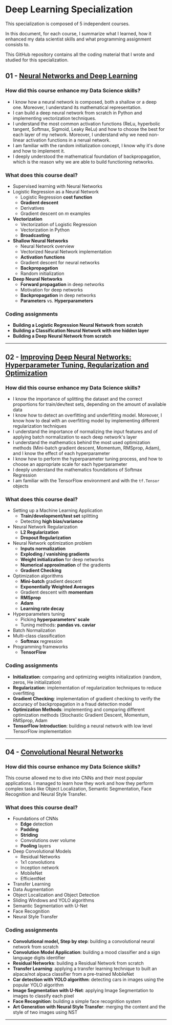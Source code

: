 # Deep Learning Specialization
This specialization is composed of 5 independent courses.

In this document, for each course, I summarize what I learned, how it enhanced my data scientist skills and what programming assignment consists to.

This GitHub repository contains all the coding material that I wrote and studied for this specialization.

## 01 - [Neural Networks and Deep Learning](https://www.coursera.org/learn/neural-networks-deep-learning/home/week/1)

### How did this course enhance my Data Science skills?
- I know how a neural network is composed, both a shallow or a deep one. Moreover, I understand its mathematical representation.
- I can build a deep neural network from scratch in Python and implementing vectorization techniques.
- I understand the most common activation functions (ReLu, hyperbolic tangent, Softmax, Sigmoid, Leaky ReLu) and how to choose the best for each layer of my network. Moreover, I understand why we need non-linear activation functions in a nerual network.
- I am familiar with the random initialization concept, I know why it's done and how to implement it.
- I deeply understood the mathematical foundation of backpropagation, which is the reason why we are able to build functioning networks.

### What does this course deal?
- Supervised learning with Neural Networks
- Logistic Regression as a Neural Network
	- Logistic Regression **cost function**
	- **Gradient descent**
	- Derivatives
	- Gradient descent on $m$ examples
- **Vectorization**
	- Vectorization of Logistic Regression
	- Vectorization in Python
	- **Broadcasting**
- **Shallow Neural Networks**
	- Neural Network overview
	- Vectorized Neural Network implementation
	- **Activation functions**
	- Gradient descent for neural networks
	- **Backpropagation**
	- Random initialization
- **Deep Neural Networks**
	- **Forward propagation** in deep networks
	- Motivation for deep networks
	- **Backpropagation** in deep networks
	- **Parameters** vs. **Hyperparameters**

### Coding assignments
- **Building a Logistic Regression Neural Network from scratch**
- **Building a Classification Neural Network with one hidden layer**
- **Building a Deep Neural Network from scratch**

---
## 02 - [Improving Deep Neural Networks: Hyperparameter Tuning, Regularization and Optimization](https://www.coursera.org/learn/deep-neural-network/home/welcome)

### How did this course enhance my Data Science skills?
- I know the importance of splitting the dataset and the correct proportions for train/dev/test sets, depending on the amount of available data
- I know how to detect an overfitting and underfitting model. Moreover, I know how to deal with an overfitting model by implementing different regularization techniques
- I understand the importance of normalizing the input features and of applying batch normalization to each deep network's layer
- I understand the mathematics behind the most used optimization methods (Mini-batch gradient descent, Momentum, RMSprop, Adam), and I know the effect of each hyperparameter
- I know how to perform the hyperparameter tuning process, and how to choose an appropriate scale for each hyperparameter
- I deeply understand the mathematics foundations of Softmax Regression
- I am familiar with the TensorFlow environment and with the `tf.Tensor` objects

### What does this course deal?
- Setting up a Machine Learning Application
	- **Train/development/test set** splitting
	- Detecting **high bias/variance**
- Neural Network Regularization
	- **L2 Regularization**
	- **Dropout Regularization**
- Neural Network optimization problem
	- **Inputs normalization**
	- **Exploding / vanishing gradients**
	- **Weight initialization** for deep networks
	- **Numerical approximation** of the gradients
	- **Gradient Checking**
- Optimization algorithms
	- **Mini-batch** gradient descent
	- **Exponentially Weighted Averages**
	- Gradient descent with **momentum**
	- **RMSprop**
	- **Adam**
	- **Learning rate decay**
- Hyperparameters tuning
	- Picking **hyperparameters' scale**
	- Tuning methods: **pandas vs. caviar**
- Batch Normalization
- Multi-class classification
	- **Softmax** regression
- Programming frameworks
	- **TensorFlow**

### Coding assignments
- **Initialization**: comparing and optimizing weights initialization (random, zeros, He initialization)
- **Regularization**: implementation of regularization techniques to reduce overfitting
- **Gradient Checking**: implementation of gradient checking to verify the accuracy of backpropagation in a fraud detection model
- **Optimization Methods**: implementing and comparing different optimization methods (Stochastic Gradient Descent, Momentum, RMSprop, Adam
- **TensorFlow Introduction**: building a neural network with low level TensorFlow implementation

---
## 04 - [Convolutional Neural Networks](https://www.coursera.org/learn/convolutional-neural-networks?specialization=deep-learning)

### How did this course enhance my Data Science skills?
This course allowed me to dive into CNNs and their most popular applications. I managed to learn how they work and how they perform complex tasks like Object Localization, Semantic Segmentation, Face Recognition and Neural Style Transfer.

### What does this course deal?
- Foundations of CNNs
	- **Edge** detection
	- **Padding**
	- **Striding**
	- Convolutions over volume
	- **Pooling** layers
- Deep Convolutional Models
	- Residual Networks
	- 1x1 convolutions
	- Inception network
	- MobileNet
	- EfficientNet
- Transfer Learning
- Data Augmentation
- Object Localization and Object Detection
- Sliding Windows and YOLO algorithms
- Semantic Segmentation with U-Net
- Face Recognition
- Neural Style Transfer

### Coding assignments
- **Convolutional model, Step by step**: building a convolutional neural network from scratch
- **Convolution Model Application**: building a mood classifier and a sign language digits identifier
- **Residual Networks**: building a Residual Network from scratch
- **Transfer Learning**: applying a transfer learning technique to built an alpaca/not alpaca classifier from a pre-trained MobileNet
- **Car detection with YOLO algorithm**: detecting cars in images using the popular YOLO algorithm
- **Image Segmentation with U-Net**: applying Image Segmentation to images to classify each pixel
- **Face Recognition**: building a simple face recognition system
- **Art Generation with Neural Style Transfer**: merging the content and the style of two images using NST

---
